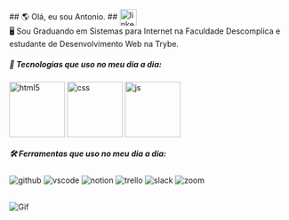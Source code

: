 <div> ## 🌎 Olá, eu sou Antonio. ##

<img align="center" alt="linkedin" width=30px src="https://cdn.worldvectorlogo.com/logos/linkedin-icon-2.svg" /> 

</div>
🖥️ Sou Graduando em Sistemas para Internet na Faculdade Descomplica e estudante de Desenvolvimento Web na Trybe.

##### 🦾 Tecnologias que uso no meu dia a dia:
  
  <div>
  <img align="center" alt="html5" width=100px src="https://cdn.worldvectorlogo.com/logos/html-1.svg" />
  <img align="center" alt="css" width=100px src="https://cdn.worldvectorlogo.com/logos/css-3.svg" />
  <img align="center" alt="js" width=100px src="https://cdn.worldvectorlogo.com/logos/javascript-1.svg" />
  </div> 
  
##### 🛠️ Ferramentas que uso no meu dia a dia: 

  <div>
  <img align="center" alt="github" src="https://img.shields.io/badge/GitHub-100000?style=for-the-badge&logo=github&logoColor=white" />
  <img align="center" alt="vscode" src="https://img.shields.io/badge/Visual_Studio_Code-0078D4?style=for-the-badge&logo=visual%20studio%20code&logoColor=white" />
  <img align="center" alt="notion" src="https://img.shields.io/badge/Notion-000000?style=for-the-badge&logo=notion&logoColor=white" />
  <img align="center" alt="trello" src="https://img.shields.io/badge/Trello-0052CC?style=for-the-badge&logo=trello&logoColor=white" />
  <img align="center" alt="slack" src="https://img.shields.io/badge/Slack-4A154B?style=for-the-badge&logo=slack&logoColor=white" />
  <img align="center" alt="zoom" src="https://img.shields.io/badge/Zoom-2D8CFF?style=for-the-badge&logo=zoom&logoColor=white" />
  </div> <br/>
          
![Gif](https://media0.giphy.com/media/iIqmM5tTjmpOB9mpbn/giphy.gif?cid=ecf05e47c2z71cdo1lzgtgf4nznv2chniyt79in7eqt3bxes&rid=giphy.gif&ct=g)
